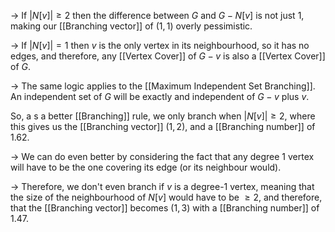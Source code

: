 $\rightarrow$ If $|N[v]| \geq 2$ then the difference between $G$ and $G - N[v]$ is not just $1$, making our [[Branching vector]] of $(1,1)$ overly pessimistic.

$\rightarrow$ If $|N[v]| = 1$ then $v$ is the only vertex in its neighbourhood, so it has no edges, and therefore, any [[Vertex Cover]] of $G-v$ is also a [[Vertex Cover]] of $G$. 

$\rightarrow$ The same logic applies to the [[Maximum Independent Set Branching]]. An independent set of $G$ will be exactly and independent of $G-v$ plus $v$.

So, a s a better [[Branching]] rule, we only branch when $|N[v]| \geq 2$, where this gives us the [[Branching vector]] $(1,2)$, and a [[Branching number]] of $1.62$. 

$\rightarrow$ We can do even better by considering the fact that any degree $1$ vertex will have to be the one covering its edge (or its neighbour would). 

$\rightarrow$ Therefore, we don't even branch if $v$ is a degree-$1$ vertex, meaning that the size of the neighbourhood of $N[v]$ would have to be $\geq 2$, and therefore, that the [[Branching vector]] becomes $(1,3)$ with a [[Branching number]] of $1.47$. 


